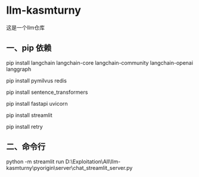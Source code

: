 # llm-kasmturny
这是一个llm仓库
## 一、pip 依赖
pip install langchain langchain-core langchain-community langchain-openai langgraph

pip install pymilvus redis

pip install sentence_transformers

pip install fastapi uvicorn

pip install streamlit

pip install retry
## 二、命令行
python -m streamlit run D:\Exploitation\All\llm-kasmturny\pyorigin\server\chat_streamlit_server.py




